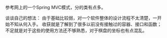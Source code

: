参考网上的一个Spring MVC模式，分的类有点多。

谈谈自己的想法：
由于基础比较弱，对一个软件整体的设计流程不太清楚，一开始不知从何入手。
收获就是了解到了很多以前没有接触过的容器、接口和函数；不足就是对于这些的使用方法还不够熟悉，对于棋盘的坐标也有点混乱。
